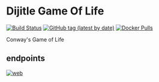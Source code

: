 # Dijitle Game Of Life

[![Build Status](https://drone.dijitle.dev/api/badges/dijitle/gameoflife/status.svg)](https://drone.dijitle.dev/dijitle/gameoflife)
[![GitHub tag (latest by date)](https://img.shields.io/github/v/tag/dijitle/gameoflife?label=release)](https://github.com/dijitle/gameoflife/releases)
[![Docker Pulls](https://img.shields.io/docker/pulls/dijitle/gameoflife)](https://hub.docker.com/r/dijitle/gameoflife)

Conway's Game of Life

## endpoints

[![web](https://img.shields.io/badge/Web-Link-blue?style=flat)](https://gameoflife.dijitle.com)
